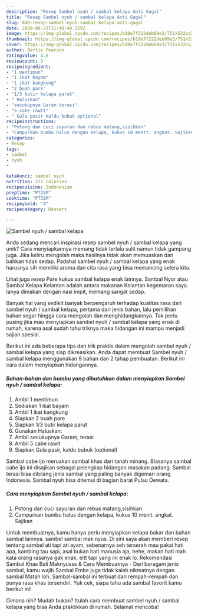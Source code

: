 ```yaml
---
description: "Resep Sambel nyuh / sambal kelapa Anti Gagal"
title: "Resep Sambel nyuh / sambal kelapa Anti Gagal"
slug: 840-resep-sambel-nyuh-sambal-kelapa-anti-gagal
date: 2020-06-23T21:49:44.359Z
image: https://img-global.cpcdn.com/recipes/b10e7f222deb69e3/751x532cq70/sambel-nyuh-sambal-kelapa-foto-resep-utama.jpg
thumbnail: https://img-global.cpcdn.com/recipes/b10e7f222deb69e3/751x532cq70/sambel-nyuh-sambal-kelapa-foto-resep-utama.jpg
cover: https://img-global.cpcdn.com/recipes/b10e7f222deb69e3/751x532cq70/sambel-nyuh-sambal-kelapa-foto-resep-utama.jpg
author: Bertie Pearson
ratingvalue: 4.8
reviewcount: 3
recipeingredient:
- "1 mentimun"
- "1 ikat bayam"
- "1 ikat kangkung"
- "2 buah pare"
- "1/3 butir kelapa parut"
- " Haluskan"
- "secukupnya Garam terasi"
- "5 cabe rawit"
- " Gula pasir kaldu bubuk optional"
recipeinstructions:
- "Potong dan cuci sayuran dan rebus matang,sisihkan"
- "Campurkan bumbu halus dengan kelapa, kukus 10 menit. angkat. Sajikan"
categories:
- Resep
tags:
- sambel
- nyuh
- 

katakunci: sambel nyuh  
nutrition: 271 calories
recipecuisine: Indonesian
preptime: "PT25M"
cooktime: "PT32M"
recipeyield: "4"
recipecategory: Dessert

---
```



![Sambel nyuh / sambal kelapa](https://img-global.cpcdn.com/recipes/b10e7f222deb69e3/751x532cq70/sambel-nyuh-sambal-kelapa-foto-resep-utama.jpg)

Anda sedang mencari inspirasi resep sambel nyuh / sambal kelapa yang unik? Cara menyiapkannya memang tidak terlalu sulit namun tidak gampang juga. Jika keliru mengolah maka hasilnya tidak akan memuaskan dan bahkan tidak sedap. Padahal sambel nyuh / sambal kelapa yang enak harusnya sih memiliki aroma dan cita rasa yang bisa memancing selera kita.

Lihat juga resep Pare kukus sambal kelapa enak lainnya. Sambal Nyor atau Sambal Kelapa Kelantan adalah antara makanan Kelantan kegemaran saya. Ianya dimakan dengan nasi impit, memang sangat sedap.

Banyak hal yang sedikit banyak berpengaruh terhadap kualitas rasa dari sambel nyuh / sambal kelapa, pertama dari jenis bahan, lalu pemilihan bahan segar hingga cara mengolah dan menghidangkannya. Tak perlu pusing jika mau menyiapkan sambel nyuh / sambal kelapa yang enak di rumah, karena asal sudah tahu triknya maka hidangan ini mampu menjadi sajian spesial.


Berikut ini ada beberapa tips dan trik praktis dalam mengolah sambel nyuh / sambal kelapa yang siap dikreasikan. Anda dapat membuat Sambel nyuh / sambal kelapa menggunakan 9 bahan dan 2 tahap pembuatan. Berikut ini cara dalam menyiapkan hidangannya.

<!--inarticleads1-->

##### Bahan-bahan dan bumbu yang dibutuhkan dalam menyiapkan Sambel nyuh / sambal kelapa:

1. Ambil 1 mentimun
1. Sediakan 1 ikat bayam
1. Ambil 1 ikat kangkung
1. Siapkan 2 buah pare
1. Siapkan 1/3 butir kelapa parut
1. Gunakan  Haluskan:
1. Ambil secukupnya Garam, terasi
1. Ambil 5 cabe rawit
1. Siapkan  Gula pasir, kaldu bubuk (optional)


Sambal cabe ijo meruakan sambal khas dari tanah minang. Biasanya sambal cabe ijo ini disajikan sebagai pelengkap hidangan masakan padang. Sambal terasi bisa dibilang jenis sambal yang paling banyak digemari orang Indonesia. Sambal nyuh bisa ditemui di bagian barat Pulau Dewata. 

<!--inarticleads2-->

##### Cara menyiapkan Sambel nyuh / sambal kelapa:

1. Potong dan cuci sayuran dan rebus matang,sisihkan
1. Campurkan bumbu halus dengan kelapa, kukus 10 menit. angkat. Sajikan


Untuk membuatnya, kamu hanya perlu menyiapkan kelapa bakar dan bahan sambal lainnya. sambel sambal mak nyus. Di sini saya akan memberi resep tentang sambel ati tapi ati ayam, sebenarnya seh terserah mau pakai hati apa, kambing tau sapi, asal bukan hati manusia aja, hehe, makan hati mah kata orang rasanya gak enak, eitt tapi yang ini enak lo. Rekomendasi Sambal Khas Bali Maknyusss &amp; Cara Membuatnya - Dari beragam jenis sambal, kamu wajib Sambal Embe juga tidak kalah nikmatnya dengan sambal Matah loh. Sambal-sambal ini terbuat dari rempah-rempah dan punya rasa khas tersendiri. Yuk cek, siapa tahu ada sambal favorit kamu berikut ini! 

Gimana nih? Mudah bukan? Itulah cara membuat sambel nyuh / sambal kelapa yang bisa Anda praktikkan di rumah. Selamat mencoba!
